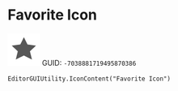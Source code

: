 # Favorite Icon
![](/img/Favorite%20Icon.png)
GUID: `-7038881719495870386`
```
EditorGUIUtility.IconContent("Favorite Icon")
```
